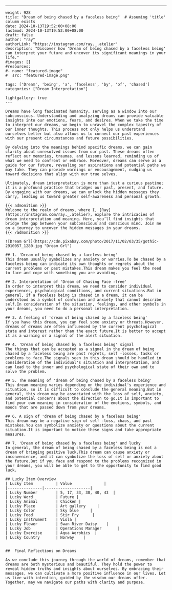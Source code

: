 ---
    weight: 928
    title: "Dream of being chased by a faceless being"  # Assuming 'title' column exists
    date: 2024-10-13T19:52:00+08:00
    lastmod: 2024-10-13T19:52:00+08:00
    draft: false
    author: "ray"
    authorLink: "https://instagram.com/ray._.atelier"
    description: "Discover how 'Dream of being chased by a faceless being' can interpret your future and uncover its significant meanings in your life."
    #images: []
    #resources:
    #- name: "featured-image"
    #  src: "featured-image.png"
    
    tags: ['Dream', 'being', 'a', 'faceless', 'by', 'of', 'chased']
    categories: ["Dream Interpretation"]
    
    lightgallery: true
    ---
    
    Dreams have long fascinated humanity, serving as a window into our subconscious. Understanding and analyzing dreams can provide valuable insights into our emotions, fears, and desires. When we take the time to interpret our dreams, we begin to unravel the complex tapestry of our inner thoughts. This process not only helps us understand ourselves better but also allows us to connect our past experiences with our present circumstances and future possibilities.
    
    By delving into the meanings behind specific dreams, we can gain clarity about unresolved issues from our past. These dreams often reflect our memories, traumas, and lessons learned, reminding us of what we need to confront or embrace. Moreover, dreams can serve as a guide for our future, revealing our aspirations and potential paths we may take. They can provide warnings or encouragement, nudging us toward decisions that align with our true selves.
    
    Ultimately, dream interpretation is more than just a curious pastime; it is a profound practice that bridges our past, present, and future. By engaging with our dreams, we can unlock the hidden messages they carry, leading us toward greater self-awareness and personal growth.
    
    {{< admonition >}}
    Welcome to the realm of dreams, where I, [Ray](https://instagram.com/ray._.atelier), explore the intricacies of dream interpretation and meaning. Here, you’ll find insights that bridge the gap between your subconscious and conscious mind. Join me on a journey to uncover the hidden messages in your dreams.
    {{< /admonition >}}
    
    ![Dream Grl](https://cdn.pixabay.com/photo/2017/11/02/03/35/gothic-2910057_1280.jpg "Dream Grl")
    
    ## 1. 'Dream of being chased by a faceless being'
    This dream usually symbolizes any anxiety or worries.To be chased by a faceless being can indicate its own thoughts or regrets about the current problems or past mistakes.This dream makes you feel the need to face and cope with something you are avoiding.
    
    ## 2. Interpretation of 'Dream of Chasing Face -free'
    In order to interpret this dream, we need to consider individual experiences, psychological conditions, and current situations.But in general, if a faceless being is chased in a dream, it can be understood as a symbol of confusion and anxiety that cannot describe self.In consideration of the situation, feelings, and other symbols in your dreams, you need to do a personal interpretation.
    
    ## 3. A feeling of 'dream of being chased by a faceless being'
    If you have this dream, you can feel some anxiety or threats.However, dreams of dreams are often influenced by the current psychological state and interest rather than the exact future.It is better to accept it as a warning or a signal of the alert situation.
    
    ## 4. 'Dream of being chased by a faceless being' signal
    The things that can be accepted as a signal in the dream of being chased by a faceless being are past regrets, self -losses, tasks or problems to face.The signals seen in this dream should be handled in consideration of the individual's situation and interpretation, and can lead to the inner and psychological state of their own and to solve the problem.
    
    ## 5. The meaning of 'dream of being chased by a faceless being'
    This dream meaning varies depending on the individual's experience and situation, so it is difficult to conclude the general meaning.But in general, this dream may be associated with the loss of self, anxiety, and potential concerns about the direction to go.It is important to find your own meaning in consideration of the emotions, symbols, and moods that are passed down from your dreams.
    
    ## 6. A sign of 'dream of being chased by a faceless being'
    This dream may be a negative sign of self -loss, chaos, and past mistakes.You can symbolize anxiety or questions about the current situation.It is important to notice these signs and take appropriate measures.
    
    ## 7. 'Dream of being chased by a faceless being' and lucky
    In general, the dream of being chased by a faceless being is not a dream of bringing positive luck.This dream can cause anxiety or inconvenience, and it can symbolize the loss of self or anxiety about the future.But if you face and respond to the problems recognized in your dreams, you will be able to get to the opportunity to find good luck.
    
    ## Lucky Item Overview
    | Lucky Item          | Value              |
    |---------------|--------------------|
    | Lucky Number        | 5, 17, 33, 38, 40, 43  |
    | Lucky Word          | Future |
    | Lucky Animal        | Chicken |
    | Lucky Place         | Art gallery     |
    | Lucky Color         | Sky blue     |
    | Lucky Food          | Stir Fry      |
    | Lucky Instrument    | Viola |
    | Lucky Flower        | Swan River Daisy    |
    | Lucky Job           | Operations Manager       |
    | Lucky Exercise      | Aqua Aerobics  |
    | Lucky Country       | Norway    |
    
    
    ##  Final Reflections on Dreams
    
    As we conclude this journey through the world of dreams, remember that dreams are both mysterious and beautiful. They hold the power to reveal hidden truths and insights about ourselves. By embracing their messages, we can cultivate a more positive influence in our lives. Let us live with intention, guided by the wisdom our dreams offer. Together, may we navigate our paths with clarity and purpose.
    